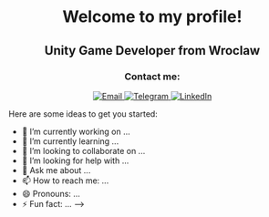 # <p align="center">Welcome to my profile!</p>

## <p align="center">Unity Game Developer from Wroclaw</p>

### <p align="center">Contact me:</p>

<div align="center">

  <a href="mailto:artemmelnykov29@gmail.com">
    <img src="https://img.shields.io/badge/Email-Contact%20Me-red?style=flat-square&logo=gmail" alt="Email">
  </a>

  <a href="https://t.me/Zi0on">
    <img src="https://img.shields.io/badge/Telegram-Chat-blue?style=flat-square&logo=telegram" alt="Telegram">
  </a>

  <a href="https://www.linkedin.com/in/artem-melnykov-376b92282">
    <img src="https://img.shields.io/badge/LinkedIn-Profile-blue?style=flat-square&logo=linkedin" alt="LinkedIn">
  </a>

</div>







Here are some ideas to get you started:

- 🔭 I’m currently working on ...
- 🌱 I’m currently learning ...
- 👯 I’m looking to collaborate on ...
- 🤔 I’m looking for help with ...
- 💬 Ask me about ...
- 📫 How to reach me: ...
- 😄 Pronouns: ...
- ⚡ Fun fact: ...
-->
